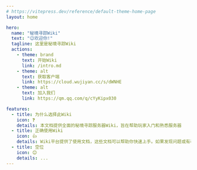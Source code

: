 ```yaml
---
# https://vitepress.dev/reference/default-theme-home-page
layout: home

hero:
  name: "秘境寻踪Wiki"
  text: "😉欢迎你!"
  tagline: 这里是秘境寻踪Wiki
  actions:
    - theme: brand
      text: 开始Wiki
      link: /intro.md
    - theme: alt
      text: 获取客户端
      link: https://cloud.wujiyan.cc/s/dWNHE
    - theme: alt
      text: 加入我们
      link: https://qm.qq.com/q/cYyKipx030

features:
  - title: 为什么选择此Wiki
    icon: ❓
    details: 本文档提供全面的秘境寻踪服务器Wiki，旨在帮助玩家入门和熟悉服务器
  - title: 正确使用Wiki
    icon: 👍
    details: Wiki平台提供了使用文档，这些文档可以帮助你快速上手。如果发现问题或有改进建议，可以提供反馈给Wiki管理员或开发者。
  - title: 空位
    icon: 😊
    details: ...
---
```


